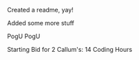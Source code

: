 Created a readme, yay!

Added some more stuff

PogU PogU

Starting Bid for 2 Callum's:
14 Coding Hours